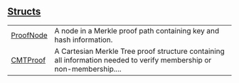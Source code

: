 
## [Structs](./cartesian_merkle_tree-library-proof-structs.md)

| | |
|:---|:---|
| [ProofNode](./cartesian_merkle_tree-library-proof-ProofNode.md) | A node in a Merkle proof path containing key and hash information. |
| [CMTProof](./cartesian_merkle_tree-library-proof-CMTProof.md) | A Cartesian Merkle Tree proof structure containing all information needed to verify membership or non-membership.... |
